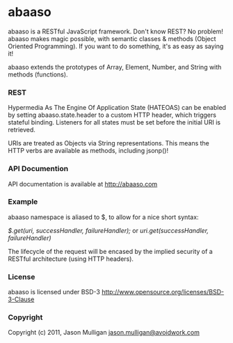 # abaaso
abaaso is a RESTful JavaScript framework. Don't know REST? No problem! abaaso makes magic possible, with semantic classes & methods (Object Oriented Programming). If you want to do something, it's as easy as saying it!

abaaso extends the prototypes of Array, Element, Number, and String with methods (functions).

### REST
Hypermedia As The Engine Of Application State (HATEOAS) can be enabled by setting abaaso.state.header to a custom HTTP header, which triggers stateful binding. Listeners for all states must be set before the initial URI is retrieved.

URIs are treated as Objects via String representations. This means the HTTP verbs are available as methods, including jsonp()!


### API Documention
API documentation is available at http://abaaso.com 


### Example
abaaso namespace is aliased to $, to allow for a nice short syntax:


*$.get(uri, successHandler, failureHandler);* or *uri.get(successHandler, failureHandler)*


The lifecycle of the request will be encased by the implied security of a RESTful architecture (using HTTP headers).


### License
abaaso is licensed under BSD-3 http://www.opensource.org/licenses/BSD-3-Clause

### Copyright
Copyright (c) 2011, Jason Mulligan <jason.mulligan@avoidwork.com>